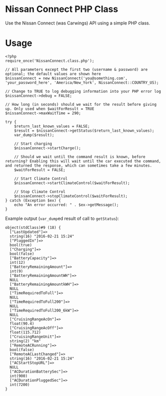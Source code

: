 # Nissan Connect PHP Class
Use the Nissan Connect (was Carwings) API using a simple PHP class.


# Usage

    <?php
    require_once('NissanConnect.class.php');
    
    // All parameters except the first two (username & password) are optional; the default values are shown here
    $nissanConnect = new NissanConnect('you@something.com', 'your_password_here', 'America/New_York', NissanConnect::COUNTRY_US);
    
    // Change to TRUE to log debugging information into your PHP error log
    $nissanConnect->debug = FALSE;
    
    // How long (in seconds) should we wait for the result before giving up. Only used when $waitForResult = TRUE
    $nissanConnect->maxWaitTime = 290;
    
    try {
        $return_last_known_values = FALSE;
        $result = $nissanConnect->getStatus($return_last_known_values);
        var_dump($result);
        
        // Start charging
        $nissanConnect->startCharge();
        
        // Should we wait until the command result is known, before returning? Enabling this will wait until the car executed the command, and returned the response, which can sometimes take a few minutes.
        $waitForResult = FALSE; 
        
        // Start Climate Control
        $nissanConnect->startClimateControl($waitForResult);
        
        // Stop Climate Control
        $nissanConnect->stopClimateControl($waitForResult);
    } catch (Exception $ex) {
        echo "An error occurred: " . $ex->getMessage();
    }

Example output (`var_dump`ed result of call to `getStatus`):

    object(stdClass)#9 (18) {
      ["LastUpdated"]=>
      string(16) "2016-02-21 15:24"
      ["PluggedIn"]=>
      bool(true)
      ["Charging"]=>
      bool(false)
      ["BatteryCapacity"]=>
      int(12)
      ["BatteryRemainingAmount"]=>
      int(9)
      ["BatteryRemainingAmountWH"]=>
      NULL
      ["BatteryRemainingAmountkWH"]=>
      NULL
      ["TimeRequiredToFull"]=>
      NULL
      ["TimeRequiredToFull200"]=>
      NULL
      ["TimeRequiredToFull200_6kW"]=>
      NULL
      ["CruisingRangeAcOn"]=>
      float(90.4)
      ["CruisingRangeAcOff"]=>
      float(115.712)
      ["CruisingRangeUnit"]=>
      string(2) "km"
      ["RemoteACRunning"]=>
      bool(false)
      ["RemoteACLastChanged"]=>
      string(16) "2016-02-21 15:24"
      ["ACStartStopURL"]=>
      NULL
      ["ACDurationBatterySec"]=>
      int(900)
      ["ACDurationPluggedSec"]=>
      int(7200)
    }
